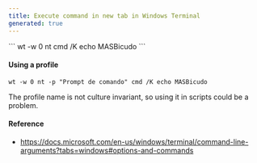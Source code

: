 ```yaml
---
title: Execute command in new tab in Windows Terminal
generated: true
---
```


<div markdown="1" class="ans">
```
wt -w 0 nt cmd /K echo MASBicudo
```
</div>

#### Using a profile

```
wt -w 0 nt -p "Prompt de comando" cmd /K echo MASBicudo
```

The profile name is not culture invariant, so using it in scripts could be a problem.

#### Reference

- https://docs.microsoft.com/en-us/windows/terminal/command-line-arguments?tabs=windows#options-and-commands
